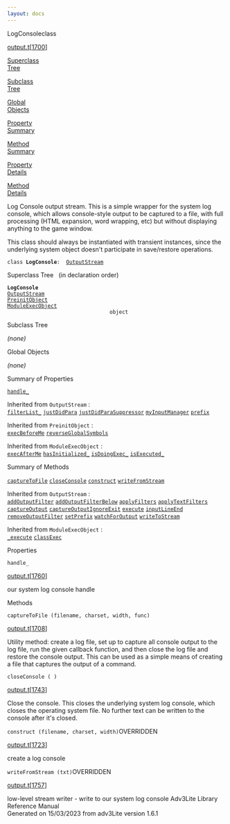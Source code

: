 ```yaml
---
layout: docs
---
```

<span class="title">LogConsole</span><span class="type">class</span>

[output.t](../file/output.t.html)\[[1700](../source/output.t.html#1700)\]

[Superclass  
Tree](#_SuperClassTree_)

[Subclass  
Tree](#_SubClassTree_)

[Global  
Objects](#_ObjectSummary_)

[Property  
Summary](#_PropSummary_)

[Method  
Summary](#_MethodSummary_)

[Property  
Details](#_Properties_)

[Method  
Details](#_Methods_)



Log Console output stream. This is a simple wrapper for the system log
console, which allows console-style output to be captured to a file,
with full processing (HTML expansion, word wrapping, etc) but without
displaying anything to the game window.

This class should always be instantiated with transient instances, since
the underlying system object doesn't participate in save/restore
operations.

`class `**`LogConsole`**` :   `[`OutputStream`](../object/OutputStream.html)



<span id="_SuperClassTree_"></span>



<span class="hdln">Superclass Tree</span>   (in declaration order)



**`LogConsole`**  
[`OutputStream`](../object/OutputStream.html)  
[`PreinitObject`](../object/PreinitObject.html)  
[`ModuleExecObject`](../object/ModuleExecObject.html)  
`                                 object`  
<span id="_SubClassTree_"></span>



<span class="hdln">Subclass Tree</span>  



*(none)* <span id="_ObjectSummary_"></span>



<span class="hdln">Global Objects</span>  



*(none)* <span id="_PropSummary_"></span>



<span class="hdln">Summary of Properties</span>  



[`handle_`](#handle_)

Inherited from `OutputStream` :  
[`filterList_`](../object/OutputStream.html#filterList_) [`justDidPara`](../object/OutputStream.html#justDidPara) [`justDidParaSuppressor`](../object/OutputStream.html#justDidParaSuppressor) [`myInputManager`](../object/OutputStream.html#myInputManager) [`prefix`](../object/OutputStream.html#prefix)

Inherited from `PreinitObject` :  
[`execBeforeMe`](../object/PreinitObject.html#execBeforeMe) [`reverseGlobalSymbols`](../object/PreinitObject.html#reverseGlobalSymbols)

Inherited from `ModuleExecObject` :  
[`execAfterMe`](../object/ModuleExecObject.html#execAfterMe) [`hasInitialized_`](../object/ModuleExecObject.html#hasInitialized_) [`isDoingExec_`](../object/ModuleExecObject.html#isDoingExec_) [`isExecuted_`](../object/ModuleExecObject.html#isExecuted_)

<span id="_MethodSummary_"></span>



<span class="hdln">Summary of Methods</span>  



[`captureToFile`](#captureToFile) [`closeConsole`](#closeConsole) [`construct`](#construct) [`writeFromStream`](#writeFromStream)

Inherited from `OutputStream` :  
[`addOutputFilter`](../object/OutputStream.html#addOutputFilter) [`addOutputFilterBelow`](../object/OutputStream.html#addOutputFilterBelow) [`applyFilters`](../object/OutputStream.html#applyFilters) [`applyTextFilters`](../object/OutputStream.html#applyTextFilters) [`captureOutput`](../object/OutputStream.html#captureOutput) [`captureOutputIgnoreExit`](../object/OutputStream.html#captureOutputIgnoreExit) [`execute`](../object/OutputStream.html#execute) [`inputLineEnd`](../object/OutputStream.html#inputLineEnd) [`removeOutputFilter`](../object/OutputStream.html#removeOutputFilter) [`setPrefix`](../object/OutputStream.html#setPrefix) [`watchForOutput`](../object/OutputStream.html#watchForOutput) [`writeToStream`](../object/OutputStream.html#writeToStream)



Inherited from `ModuleExecObject` :  
[`_execute`](../object/ModuleExecObject.html#_execute) [`classExec`](../object/ModuleExecObject.html#classExec)

<span id="_Properties_"></span>



<span class="hdln">Properties</span>  



<span id="handle_"></span>

`handle_`

[output.t](../file/output.t.html)\[[1760](../source/output.t.html#1760)\]



our system log console handle



<span id="_Methods_"></span>



<span class="hdln">Methods</span>  



<span id="captureToFile"></span>

`captureToFile (filename, charset, width, func)`

[output.t](../file/output.t.html)\[[1708](../source/output.t.html#1708)\]



Utility method: create a log file, set up to capture all console output
to the log file, run the given callback function, and then close the log
file and restore the console output. This can be used as a simple means
of creating a file that captures the output of a command.



<span id="closeConsole"></span>

`closeConsole ( )`

[output.t](../file/output.t.html)\[[1743](../source/output.t.html#1743)\]



Close the console. This closes the underlying system log console, which
closes the operating system file. No further text can be written to the
console after it's closed.



<span id="construct"></span>

`construct (filename, charset, width)`<span class="rem">OVERRIDDEN</span>

[output.t](../file/output.t.html)\[[1723](../source/output.t.html#1723)\]



create a log console



<span id="writeFromStream"></span>

`writeFromStream (txt)`<span class="rem">OVERRIDDEN</span>

[output.t](../file/output.t.html)\[[1757](../source/output.t.html#1757)\]



low-level stream writer - write to our system log console
Adv3Lite Library Reference Manual  
Generated on 15/03/2023 from adv3Lite version 1.6.1


